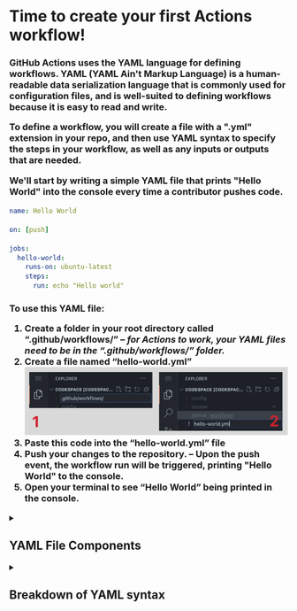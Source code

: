 <h1>Time to create your first Actions workflow!</h1>

<h3>
GitHub Actions uses the YAML language for defining workflows. YAML (YAML Ain't Markup Language) is a human-readable data serialization language that is commonly used for configuration files, and is well-suited to defining workflows because it is easy to read and write.

To define a workflow, you will create a file with a ".yml" extension in your repo, and then use YAML syntax to specify the steps in your workflow, as well as any inputs or outputs that are needed.

We'll start by writing a simple YAML file that prints "Hello World" into the console every time a contributor pushes code.</h3>

```yml
name: Hello World

on: [push]

jobs:
  hello-world:
    runs-on: ubuntu-latest
    steps:
      run: echo "Hello world"
```

<h3>To use this YAML file:

1. Create a folder in your root directory called “.github/workflows/” – _for Actions to work, your YAML files need to be in the “.github/workflows/” folder._
2. Create a file named “hello-world.yml”
![](./create-file.png)
3. Paste this code into the “hello-world.yml” file
4. Push your changes to the repository. – Upon the push event, the workflow run will be triggered, printing "Hello World" to the console.
5. Open your terminal to see “Hello World” being printed in the console.</h3>

<details>
<summary><h2>YAML File Components</h2></summary>
<br>

## “on:”
<h3>Specifies which events will trigger the workflow. This field can contain one or more trigger events. Trigger events can be anything from a Pull Request to a new issue being created. You can even trigger workflows manually, on a specified schedule, or from an external event happening outside of GitHub (through an API integration).</h3>

## “jobs:”
<h3>Defines a set of tasks to be executed as part of the workflow. Jobs are defined by a key (the name of the job) and the value (the details of the job). In this example, the job will run a single step that uses the echo command to print "Hello World" to the console. You can define multiple jobs in a single workflow, and each job can have multiple steps. Jobs can also depend on other jobs, allowing you to define complex workflows that execute multiple tasks in a specific order.</h3>

## “build:”
<h3>This is the name of that specific job. A job is a named set of steps that define the work that needs to be done as part of a workflow. You can change the name of this job and it will still work.</h3>

## “runs-on:”
<h3>This defines the job’s “runners”. A runner is an execution environment that runs your workflow’s jobs. In this case, it’s the standard 2-core Ubuntu virtual machine hosted by GitHub. We also offer 3-core macOS runners, and various sizes of VMs available for Linux and Windows.. When you create a workflow, you can specify which type of runner the workflow should run on by using the runs-on field in the YAML file.</h3>

## “steps:”
<h3>The value of the "steps" key is a list of objects, where each object defines a single action and its properties. Each task is represented by a "step" and is defined using a “- ” followed by a block of YAML that specifies the task to be performed.</h3>

## “- uses:”
<h3>This is one of the tasks that will be executed as part of the action. In this case, the “uses” field specifies the “actions/checkout” action, version v2. This action is responsible for checking out the code from the repository and making it available to the rest of the workflow. With “uses”, you can reference an open source action from the marketplace, or a defined action in one of your own private or public repositories.</h3>

## “- run:”
<h3>This tells you what command to run. Here, we run the echo command to print "Hello World" to the console. You can run any command that is available on the runner operating system. These could be shell commands, scripts, or executables.

For example, you can use “- run: ls” to list the files in the current directory, “- run: ./my-script.sh” to run a shell script, or - run: python my-script.py to run a Python script.

You can run multiple commands in a single “- run:” step by separating them with “&&”. For example, “- run: command1 && command2” would run command1 followed by command2.

Keep in mind that the “- run:” step will only succeed if the command returns an exit code of 0. If the command returns a non-zero exit code, the step will be considered a failure.</h3>
</details>

<details>
<summary><h2>Breakdown of YAML syntax</h2></summary>
<h3>YAML (short for “Yet Another Markup Language”) is a human-readable data serialization language that is used for storing and transmitting data structures and configurations. It is often used for configuration files, but can also be used for storing data in a serialized form, such as database dumps or log files.

**Some basic rules for YAML syntax in GitHub Actions:**

- Indentation & Spaces: YAML files use indentation to indicate structure, with each level of indentation representing a new level in the hierarchy. You indent with spaces (NOT TABS). In addition, there MUST be spaces between element parts.
[Code block example]
✅ For example, this syntax will work: “Key: Value”
⛔ But this will fail: “Key:Value”. (Because there’s no space after the colon)
- Key-Value Pairs: YAML files use key-value pairs to represent data. The key is on the left side of the colon, and the value is on the right. Here are some examples:
[Code block example]
> - key: value
> - number: 299
> - quoted-string: "some text description"
> - unquoted-string: strings do not have to be quoted, but I recommend using quotes for readability
> - boolean: true
> - keys can have species in them: and so can values
> - null-key-value: null
- Quotes: String values do not need to be quoted, unless they contain special characters or if the value starts with certain characters (such as @, %, or ``). In these cases, single or double quotes can be used to enclose the value.
- Lists & Collections: Lists and collections are represented by a hyphen followed by a space(“- ”) and can contain multiple items. Each item in the list must be indented at the same level.
[Code block example]
- Dictionaries: Dictionaries (also known as maps or associative arrays) are represented by a key followed by a colon and a value, with each key-value pair being indented at the same level.
[Code block example]
- Begin/End document: Defining the start and end of a document is optional. To start a document insert '---' at the top of the document, to end it, insert '...'
Comments: Comments are defined with a hash (“#”) before the comment’s text
[Code block example]
\# this is a comment\<br />
- Key: Value #this another comment

</details>

